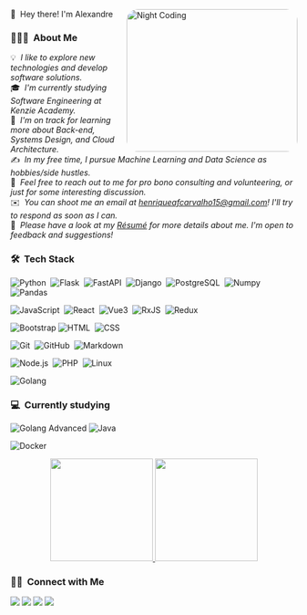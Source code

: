 👋 &nbsp;Hey there! I'm Alexandre
<img alt="Night Coding" src="https://orig00.deviantart.net/3c21/f/2015/161/6/4/dark_souls___solaire_idle_by_zedotagger-d8wrjt7.gif" width="300px" height="250px" style="border-radius:20px" align="right"/>

### 👨🏻‍💻 &nbsp;About Me

💡 &nbsp;<em>I like to explore new technologies and develop software solutions.</em>\
🎓 &nbsp;<em>I'm currently studying Software Engineering at Kenzie Academy.</em>\
🌱 &nbsp;<em>I'm on track for learning more about Back-end, Systems Design, and Cloud Architecture.</em>\
✍️ &nbsp;<em>In my free time, I pursue Machine Learning and Data Science as hobbies/side hustles.</em>\
💬 &nbsp;<em>Feel free to reach out to me for pro bono consulting and volunteering, or just for some interesting discussion.</em>\
✉️ &nbsp;<em>You can shoot me an email at henriqueafcarvalho15@gmail.com! I'll try to respond as soon as I can.</em>\
📄 &nbsp;<em>Please have a look at my [Résumé](https://drive.google.com/file/d/1YgDQaPiYTxlIS5End2VChaRrS8nJzcpe/view?usp=sharing) for more details about me. I'm open to feedback and suggestions!</em>




### 🛠 &nbsp;Tech Stack

![Python](https://img.shields.io/badge/-Python-050806?style=flat-square&logo=python)&nbsp;
![Flask](https://img.shields.io/badge/-Flask-050806?style=flat-square&logo=flask)&nbsp;
![FastAPI](https://img.shields.io/badge/-fastapi-050806?style=flat-square&logo=fastapi&logoColor=white)&nbsp;
![Django](https://img.shields.io/badge/-Django-050806?style=flat-square&logo=django&logoColor=092E20)&nbsp;
![PostgreSQL](https://img.shields.io/badge/-PostgreSQL-050806?style=flat-square&logo=PostgreSQL&logoColor=white)&nbsp;
![Numpy](https://img.shields.io/badge/-Numpy-050806?style=flat-square&logo=Numpy&logoColor=white)&nbsp;
![Pandas](https://img.shields.io/badge/-Pandas-050806?style=flat-square&logo=Pandas&logoColor=white)&nbsp;

![JavaScript](https://img.shields.io/badge/-JavaScript-050806?style=flat-square&logo=javascript)&nbsp;
![React](https://img.shields.io/badge/-React-050806?style=flat-square&logo=react)&nbsp;
![Vue3](https://img.shields.io/badge/-React-050806?style=flat-square&logo=vue)&nbsp;
![RxJS](https://img.shields.io/badge/-React-050806?style=flat-square&logo=rxjs)&nbsp;
![Redux](https://img.shields.io/badge/-Redux-050806?style=flat-square&logo=Redux&logoColor=white)

![Bootstrap](https://img.shields.io/badge/-Bootstrap-050806?style=flat-square&logo=bootstrap&logoColor=563D7C)
![HTML](https://img.shields.io/badge/-HTML-050806?style=flat-square&logo=HTML5)&nbsp;
![CSS](https://img.shields.io/badge/-CSS-050806?style=flat-square&logo=CSS3&logoColor=1572B6)&nbsp;

![Git](https://img.shields.io/badge/-Git-050806?style=flat-square&logo=git)&nbsp;
![GitHub](https://img.shields.io/badge/-GitHub-050806?style=flat-square&logo=github)&nbsp;
![Markdown](https://img.shields.io/badge/-Markdown-050806?style=flat-square&logo=markdown)

![Node.js](https://img.shields.io/badge/-Node.js-050806?style=flat-square&logo=node.js)&nbsp;
![PHP](https://img.shields.io/badge/-Visual%20Studio%20Code-050806?style=flat-square&logo=php&logoColor=007ACC)&nbsp;
![Linux](https://img.shields.io/badge/-Linux-050806?style=flat-square&logo=Linux&logoColor=FCC624)

![Golang](https://img.shields.io/badge/-Golang-050806?style=flat-square&logo=Go&logoColor=white)

### 💻 &nbsp;Currently studying
![Golang Advanced](https://img.shields.io/badge/-Golang-050806?style=flat-square&logo=Go&logoColor=white)
![Java](https://img.shields.io/badge/-Java-050806?style=flat-square&logo=Java&logoColor=white)

![Docker](https://img.shields.io/badge/-Docker-050806?style=flat-square&logo=Docker)


<p align="center">
<a href="https://github.com/alexandrealfa">
  <img height="180em" src="https://github-readme-stats-eight-theta.vercel.app/api?username=alexandrealfa&show_icons=true&theme=dark&include_all_commits=true&count_private=true"/>
  <img height="180em" src="https://github-readme-stats-eight-theta.vercel.app/api/top-langs/?username=alexandrealfa&layout=compact&langs_count=8&theme=dark"/>
</a>
</p>

### 🤝🏻 &nbsp;Connect with Me

<p align="center">

<a href="https://www.linkedin.com/in/alexandre-alfa-b427a6158/"><img src="https://img.shields.io/badge/-Alexandre%20Alfa-0077B5?style=flat&logo=Linkedin&logoColor=white"/></a>
<a href="mailto:henriqueafcarvalho15@gmail.com"><img src="https://img.shields.io/badge/-henriqueafcarvalho15@gmail.com-D14836?style=flat&logo=Gmail&logoColor=white"/></a>
<a href="https://www.instagram.com/alee_alfa/"><img src="https://img.shields.io/badge/-@alee_alfa_-E4405F?style=flat&logo=Instagram&logoColor=white"/></a>
<a href="https://twitter.com/Spectro_Falls"><img src="https://img.shields.io/badge/-@Spectro_Falls-1877F2?style=flat&logo=Twitter&logoColor=white"/></a>
</p>
